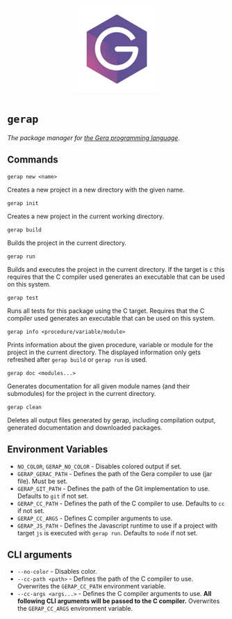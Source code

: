 <p align="center">
    <img src="logo.png" height="200"/>
</p>

# `gerap`
*The package manager for [the Gera programming language](https://github.com/geralang).*

## Commands

```
gerap new <name>
```
Creates a new project in a new directory with the given name.

```
gerap init
```
Creates a new project in the current working directory.

```
gerap build
```
Builds the project in the current directory.

```
gerap run
```
Builds and executes the project in the current directory.
If the target is `c` this requires that the C compiler used generates
an executable that can be used on this system.

```
gerap test
```
Runs all tests for this package using the C target.
Requires that the C compiler used generates an executable that can be used on this system.

```
gerap info <procedure/variable/module>
```
Prints information about the given procedure, variable or module for the project in the current directory.
The displayed information only gets refreshed after `gerap build` or `gerap run` is used.

```
gerap doc <modules...>
```
Generates documentation for all given module names (and their submodules) for the project in the current directory.

```
gerap clean
```
Deletes all output files generated by gerap, including compilation output, generated documentation and downloaded packages.

## Environment Variables

- `NO_COLOR`, `GERAP_NO_COLOR` - Disables colored output if set.
- `GERAP_GERAC_PATH` - Defines the path of the Gera compiler to use (jar file). Must be set.
- `GERAP_GIT_PATH` - Defines the path of the Git implementation to use. Defaults to `git` if not set.
- `GERAP_CC_PATH` - Defines the path of the C compiler to use. Defaults to `cc` if not set.
- `GERAP_CC_ARGS` - Defines C compiler arguments to use.
- `GERAP_JS_PATH` - Defines the Javascript runtime to use if a project with target `js` is executed with `gerap run`. Defaults to `node` if not set.

## CLI arguments

- `--no-color` - Disables color.
- `--cc-path <path>` - Defines the path of the C compiler to use. Overwrites the `GERAP_CC_PATH` environment variable.
- `--cc-args <args...>` - Defines the C compiler arguments to use. **All following CLI arguments will be passed to the C compiler.** Overwrites the `GERAP_CC_ARGS` environment variable.